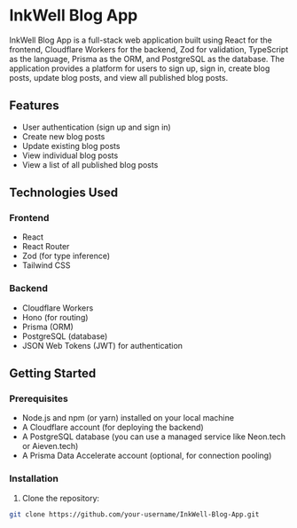 # InkWell Blog App

InkWell Blog App is a full-stack web application built using React for the frontend, Cloudflare Workers for the backend, Zod for validation, TypeScript as the language, Prisma as the ORM, and PostgreSQL as the database. The application provides a platform for users to sign up, sign in, create blog posts, update blog posts, and view all published blog posts.

<!-- Add a screenshot or a GIF of the application here -->

## Features

- User authentication (sign up and sign in)
- Create new blog posts
- Update existing blog posts
- View individual blog posts
- View a list of all published blog posts

<!-- Add a screenshot or a GIF showcasing the features here -->

## Technologies Used

### Frontend

- React
- React Router
- Zod (for type inference)
- Tailwind CSS

### Backend

- Cloudflare Workers
- Hono (for routing)
- Prisma (ORM)
- PostgreSQL (database)
- JSON Web Tokens (JWT) for authentication

<!-- Add logos or icons representing the technologies used here -->

## Getting Started

### Prerequisites

- Node.js and npm (or yarn) installed on your local machine
- A Cloudflare account (for deploying the backend)
- A PostgreSQL database (you can use a managed service like Neon.tech or Aieven.tech)
- A Prisma Data Accelerate account (optional, for connection pooling)

<!-- Add a screenshot or a GIF showcasing the installation process here -->

### Installation

1. Clone the repository:

```bash
git clone https://github.com/your-username/InkWell-Blog-App.git
```
